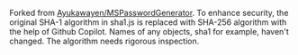 Forked from [Ayukawayen/MSPasswordGenerator](https://github.com/Ayukawayen/MSPasswordGenerator). To enhance security, the original SHA-1 algorithm in sha1.js is replaced with SHA-256 algorithm with the help of Github Copilot. Names of any objects, sha1 for example, haven't changed. The algorithm needs rigorous inspection.

